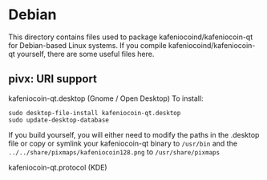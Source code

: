 
Debian
====================
This directory contains files used to package kafeniocoind/kafeniocoin-qt
for Debian-based Linux systems. If you compile kafeniocoind/kafeniocoin-qt yourself, there are some useful files here.

## pivx: URI support ##


kafeniocoin-qt.desktop  (Gnome / Open Desktop)
To install:

	sudo desktop-file-install kafeniocoin-qt.desktop
	sudo update-desktop-database

If you build yourself, you will either need to modify the paths in
the .desktop file or copy or symlink your kafeniocoin-qt binary to `/usr/bin`
and the `../../share/pixmaps/kafeniocoin128.png` to `/usr/share/pixmaps`

kafeniocoin-qt.protocol (KDE)

